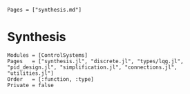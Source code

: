 ```@index
Pages = ["synthesis.md"]
```

# Synthesis

```@autodocs
Modules = [ControlSystems]
Pages   = ["synthesis.jl", "discrete.jl", "types/lqg.jl", "pid_design.jl", "simplification.jl", "connections.jl", "utilities.jl"]
Order   = [:function, :type]
Private = false
```

